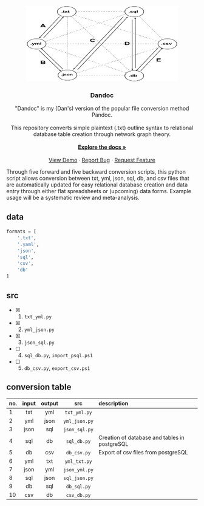 <div align="center">
  <a href="https://github.com/dong-wkim/dandoc">
    <img src="img/logo.png" alt="Logo" width="400" height="200">
  </a>

  <h3 align="center">Dandoc</h3>

  <p align="center">
    "Dandoc" is my (Dan's) version of the popular file conversion method Pandoc. <br />
    <br />
    This repository converts simple plaintext (.txt) outline syntax to relational database table creation through network graph theory.
    <br />
    <br />
    <a href="https://github.com/dong-wkim/dandoc"><strong>Explore the docs »</strong></a>
    <br />
    <br />
    <a href="https://github.com/dong-wkim/dandoc">View Demo</a>
    &middot;
    <a href="https://github.com/dong-wkim/dandoc/issues/new?labels=bug&template=bug-report---.md">Report Bug</a>
    &middot;
    <a href="https://github.com/dong-wkim/dandoc/issues/new?labels=enhancement&template=feature-request---.md">Request Feature</a>
  </p>
</div>
<!-- network graph for conversions here -->

Through five forward and five backward conversion scripts, this python script allows conversion between txt, yml, json, sql, db, and csv files that are automatically updated for easy relational database creation and data entry through either flat spreadsheets or (upcoming) data forms. Example usage will be a systematic review and meta-analysis.  

## data

```python
formats = [
    '.txt', 
    '.yaml', 
    'json',
    'sql',
    'csv',
    'db' 
]
```

## src

- [X] 1. `txt_yml.py`
- [X] 2. `yml_json.py`
- [X] 3. `json_sql.py`
- [ ] 4. `sql_db.py`, `import_psql.ps1`
- [ ] 5. `db_csv.py`, `export_csv.ps1`

## conversion table

| no. | input | output |     src      | description |
| :-- | :---: | :----: | :----------: | :---  |
| 1   |  txt  |  yml  | `txt_yml.py`  |  |
| 2   |  yml |  json  | `yml_json.py` |  |
| 3   |  json |  sql   | `json_sql.py`  |  |
| 4   |  sql  |   db   |  `sql_db.py`   | Creation of database and tables in postgreSQL |
| 5   |   db  |  csv   |  `db_csv.py`   | Export of csv files from postgreSQL |
| 6   | yml  |  txt   | `yml_txt.py`  |  |
| 7   | json  |  yml  | `json_yml.py` |  |
| 8   |  sql  |  json  | `sql_json.py`  |  |
| 9   |  db   |  sql   | `db_sql.py`    |  |
| 10  |  csv  |   db   | `csv_db.py`    |  |

<!-- CHANGELOG:

Better to use psql or python for converting between JSON and CSV files?

-->
